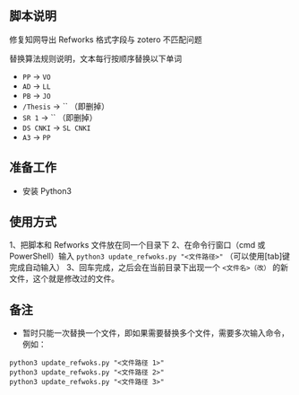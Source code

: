 ## 脚本说明

修复知网导出 Refworks 格式字段与 zotero 不匹配问题

替换算法规则说明，文本每行按顺序替换以下单词

- `PP` -> `VO`
- `AD` -> `LL`
- `PB` -> `JO`
- `/Thesis` -> `` （即删掉）
- `SR 1` -> `` （即删掉）
- `DS CNKI` -> `SL CNKI`
- `A3` -> `PP`

## 准备工作

- 安装 Python3

## 使用方式

1、把脚本和 Refworks 文件放在同一个目录下
2、在命令行窗口（cmd 或 PowerShell）输入 `python3 update_refwoks.py "<文件路径>"` （可以使用[tab]键完成自动输入）
3、回车完成，之后会在当前目录下出现一个 `<文件名>（改）` 的新文件，这个就是修改过的文件。

## 备注

- 暂时只能一次替换一个文件，即如果需要替换多个文件，需要多次输入命令，例如：

```
python3 update_refwoks.py "<文件路径 1>"
python3 update_refwoks.py "<文件路径 2>"
python3 update_refwoks.py "<文件路径 3>"
```
